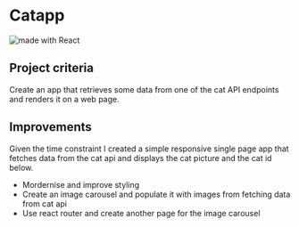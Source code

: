 # Catapp

<div>
<img src="https://img.shields.io/badge/made%20with-React-green.svg?logo=react&colorA=000000&colorB=be33ff" alt="made with React" />
</div>

## Project criteria
Create an app that retrieves some data from one of the cat API endpoints and renders it on a web page.

## Improvements

Given the time constraint I created a simple responsive single page app that fetches data from the cat api and displays the cat picture and the cat id below.

* Mordernise and improve styling
* Create an image carousel and populate it with images from fetching data from cat api
* Use react router and create another page for the image carousel

